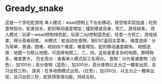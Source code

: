 # Gready_snake
这是一个贪吃蛇游戏
单人模式：wsad控制上下左右移动，按空格实现加速；吃到食物加分，蛇身加长，蛇的移动速度增加；撞到墙或自身，死亡，游戏结束。
双人模式：玩家一wsad控制绿色蛇，玩家二ikjl控制蓝色蛇，任意一方死亡，游戏结束，得分高者获胜。
AI模式：蛇自动吃食物，按ESC返回主菜单。
难度选择：分为简单，普通，困难，地狱四个难度，难度增加，蛇的移动速度越快。
地图选择：地图一为默认地图，可选择地图二，三，四，这些是更复杂的地图，障碍物多，难度更大。
历史高分：查看单人模式前三名得分。
食物：分为普通食物（白色），加100分；高分食物（蓝色），加300分，高分食物以五分之一概率出现，且只出现三秒。
道具：在多地图模式出现，（红色），加200分，以五分之一概率出现，且只出现三秒，蛇获得穿墙功能，持续五秒。

